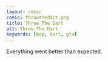 ```yaml
---
layout: comic
comic: throwthedart.png
title: Throw The Dart
alt: Throw The Dart
keywords: [map, dart, gta]
---
```


Everything went better than expected.